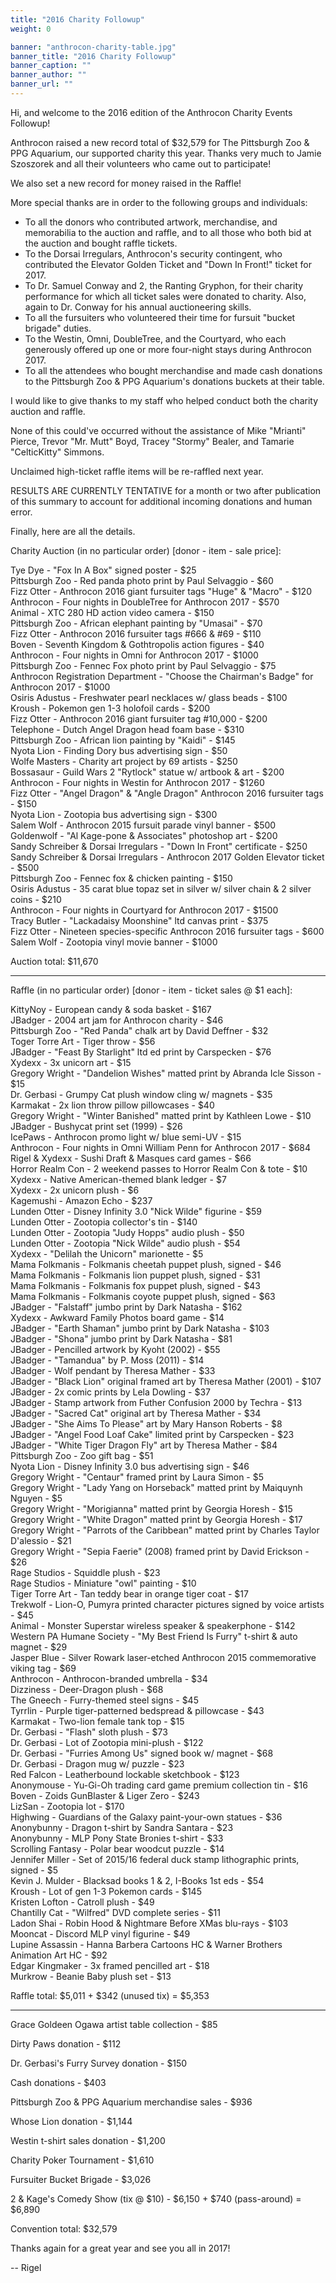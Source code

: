 ```yaml
---
title: "2016 Charity Followup"
weight: 0

banner: "anthrocon-charity-table.jpg"
banner_title: "2016 Charity Followup"
banner_caption: ""
banner_author: ""
banner_url: ""
---
```


Hi, and welcome to the 2016 edition of the Anthrocon Charity Events Followup!

Anthrocon raised a new record total of $32,579 for The Pittsburgh Zoo & PPG Aquarium, our supported charity this year. Thanks very much to Jamie Szoszorek and all their volunteers who came out to participate!

We also set a new record for money raised in the Raffle!

More special thanks are in order to the following groups and individuals:

- To all the donors who contributed artwork, merchandise, and memorabilia to the auction and raffle, and to all those who both bid at the auction and bought raffle tickets.
- To the Dorsai Irregulars, Anthrocon's security contingent, who contributed the Elevator Golden Ticket and "Down In Front!" ticket for 2017.
- To Dr. Samuel Conway and 2, the Ranting Gryphon, for their charity performance for which all ticket sales were donated to charity. Also, again to Dr. Conway for his annual auctioneering skills.
- To all the fursuiters who volunteered their time for fursuit "bucket brigade" duties.
- To the Westin, Omni, DoubleTree, and the Courtyard, who each generously offered up one or more four-night stays during Anthrocon 2017.
- To all the attendees who bought merchandise and made cash donations to the Pittsburgh Zoo & PPG Aquarium's donations buckets at their table.

I would like to give thanks to my staff who helped conduct both the charity auction and raffle.

None of this could've occurred without the assistance of Mike "Mrianti" Pierce, Trevor "Mr. Mutt" Boyd, Tracey "Stormy" Bealer, and Tamarie "CelticKitty" Simmons.

Unclaimed high-ticket raffle items will be re-raffled next year.

RESULTS ARE CURRENTLY TENTATIVE for a month or two after publication of this summary to account for additional incoming donations and human error.

Finally, here are all the details.

Charity Auction (in no particular order) [donor - item - sale price]:

Tye Dye - "Fox In A Box" signed poster - $25<br>
Pittsburgh Zoo - Red panda photo print by Paul Selvaggio - $60<br>
Fizz Otter - Anthrocon 2016 giant fursuiter tags "Huge" & "Macro" - $120<br>
Anthrocon - Four nights in DoubleTree for Anthrocon 2017 - $570<br>
Animal - XTC 280 HD action video camera - $150<br>
Pittsburgh Zoo - African elephant painting by "Umasai" - $70<br>
Fizz Otter - Anthrocon 2016 fursuiter tags #666 & #69 - $110<br>
Boven - Seventh Kingdom & Gothtropolis action figures - $40<br>
Anthrocon - Four nights in Omni for Anthrocon 2017 - $1000<br>
Pittsburgh Zoo - Fennec Fox photo print by Paul Selvaggio - $75<br>
Anthrocon Registration Department - "Choose the Chairman's Badge" for Anthrocon 2017 - $1000<br>
Osiris Adustus - Freshwater pearl necklaces w/ glass beads - $100<br>
Kroush - Pokemon gen 1-3 holofoil cards - $200<br>
Fizz Otter - Anthrocon 2016 giant fursuiter tag #10,000 - $200<br>
Telephone - Dutch Angel Dragon head foam base - $310<br>
Pittsburgh Zoo - African lion painting by "Kaidi" - $145<br>
Nyota Lion - Finding Dory bus advertising sign - $50<br>
Wolfe Masters - Charity art project by 69 artists - $250<br>
Bossasaur - Guild Wars 2 "Rytlock" statue w/ artbook & art - $200<br>
Anthrocon - Four nights in Westin for Anthrocon 2017 - $1260<br>
Fizz Otter - "Angel Dragon" & "Angle Dragon" Anthrocon 2016 fursuiter tags - $150<br>
Nyota Lion - Zootopia bus advertising sign - $300<br>
Salem Wolf - Anthrocon 2015 fursuit parade vinyl banner - $500<br>
Goldenwolf - "Al Kage-pone & Associates" photoshop art - $200<br>
Sandy Schreiber & Dorsai Irregulars - "Down In Front" certificate - $250<br>
Sandy Schreiber & Dorsai Irregulars - Anthrocon 2017 Golden Elevator ticket - $500<br>
Pittsburgh Zoo - Fennec fox & chicken painting - $150<br>
Osiris Adustus - 35 carat blue topaz set in silver w/ silver chain & 2 silver coins - $210<br>
Anthrocon - Four nights in Courtyard for Anthrocon 2017 - $1500<br>
Tracy Butler - "Lackadaisy Moonshine" ltd canvas print - $375<br>
Fizz Otter - Nineteen species-specific Anthrocon 2016 fursuiter tags - $600<br>
Salem Wolf - Zootopia vinyl movie banner - $1000

Auction total: $11,670

***

Raffle (in no particular order) [donor - item - ticket sales @ $1 each]:

KittyNoy - European candy & soda basket - $167<br>
JBadger - 2004 art jam for Anthrocon charity - $46<br>
Pittsburgh Zoo - "Red Panda" chalk art by David Deffner - $32<br>
Toger Torre Art - Tiger throw - $56<br>
JBadger - "Feast By Starlight" ltd ed print by Carspecken - $76<br>
Xydexx - 3x unicorn art - $15<br>
Gregory Wright - "Dandelion Wishes" matted print by Abranda Icle Sisson - $15<br>
Dr. Gerbasi - Grumpy Cat plush window cling w/ magnets - $35<br>
Karmakat - 2x lion throw pillow pillowcases - $40<br>
Gregory Wright - "Winter Banished" matted print by Kathleen Lowe - $10<br>
JBadger - Bushycat print set (1999) - $26<br>
IcePaws - Anthrocon promo light w/ blue semi-UV - $15<br>
Anthrocon - Four nights in Omni William Penn for Anthrocon 2017 - $684<br>
Rigel & Xydexx - Sushi Draft & Masques card games - $66<br>
Horror Realm Con - 2 weekend passes to Horror Realm Con & tote - $10<br>
Xydexx - Native American-themed blank ledger - $7<br>
Xydexx - 2x unicorn plush - $6<br>
Kagemushi - Amazon Echo - $237<br>
Lunden Otter - Disney Infinity 3.0 "Nick Wilde" figurine - $59<br>
Lunden Otter - Zootopia collector's tin - $140<br>
Lunden Otter - Zootopia "Judy Hopps" audio plush - $50<br>
Lunden Otter - Zootopia "Nick Wilde" audio plush - $54<br>
Xydexx - "Delilah the Unicorn" marionette - $5<br>
Mama Folkmanis - Folkmanis cheetah puppet plush, signed - $46<br>
Mama Folkmanis - Folkmanis lion puppet plush, signed - $31<br>
Mama Folkmanis - Folkmanis fox puppet plush, signed - $43<br>
Mama Folkmanis - Folkmanis coyote puppet plush, signed - $63<br>
JBadger - "Falstaff" jumbo print by Dark Natasha - $162<br>
Xydexx - Awkward Family Photos board game - $14<br>
JBadger - "Earth Shaman" jumbo print by Dark Natasha - $103<br>
JBadger - "Shona" jumbo print by Dark Natasha - $81<br>
JBadger - Pencilled artwork by Kyoht (2002) - $55<br>
JBadger - "Tamandua" by P. Moss (2011) - $14<br>
JBadger - Wolf pendant by Theresa Mather - $33<br>
JBadger - "Black Lion" original framed art by Theresa Mather (2001) - $107<br>
JBadger - 2x comic prints by Lela Dowling - $37<br>
JBadger - Stamp artwork from Futher Confusion 2000 by Techra - $13<br>
JBadger - "Sacred Cat" original art by Theresa Mather - $34<br>
JBadger - "She Aims To Please" art by Mary Hanson Roberts - $8<br>
JBadger - "Angel Food Loaf Cake" limited print by Carspecken - $23<br>
JBadger - "White Tiger Dragon Fly" art by Theresa Mather - $84<br>
Pittsburgh Zoo - Zoo gift bag - $51<br>
Nyota Lion - Disney Infinity 3.0 bus advertising sign - $46<br>
Gregory Wright - "Centaur" framed print by Laura Simon - $5<br>
Gregory Wright - "Lady Yang on Horseback" matted print by Maiquynh Nguyen - $5<br>
Gregory Wright - "Morigianna" matted print by Georgia Horesh - $15<br>
Gregory Wright - "White Dragon" matted print by Georgia Horesh - $17<br>
Gregory Wright - "Parrots of the Caribbean" matted print by Charles Taylor D'alessio - $21<br>
Gregory Wright - "Sepia Faerie" (2008) framed print by David Erickson - $26<br>
Rage Studios - Squiddle plush - $23<br>
Rage Studios - Miniature "owl" painting - $10<br>
Tiger Torre Art - Tan teddy bear in orange tiger coat - $17<br>
Trekwolf - Lion-O, Pumyra printed character pictures signed by voice artists - $45<br>
Animal - Monster Superstar wireless speaker & speakerphone - $142<br>
Western PA Humane Society - "My Best Friend Is Furry" t-shirt & auto magnet - $29<br>
Jasper Blue - Silver Rowark laser-etched Anthrocon 2015 commemorative viking tag - $69<br>
Anthrocon - Anthrocon-branded umbrella - $34<br>
Dizziness - Deer-Dragon plush - $68<br>
The Gneech - Furry-themed steel signs - $45<br>
Tyrrlin - Purple tiger-patterned bedspread & pillowcase - $43<br>
Karmakat - Two-lion female tank top - $15<br>
Dr. Gerbasi - "Flash" sloth plush - $73<br>
Dr. Gerbasi - Lot of Zootopia mini-plush - $122<br>
Dr. Gerbasi - "Furries Among Us" signed book w/ magnet - $68<br>
Dr. Gerbasi - Dragon mug w/ puzzle - $23<br>
Red Falcon - Leatherbound lockable sketchbook - $123<br>
Anonymouse - Yu-Gi-Oh trading card game premium collection tin - $16<br>
Boven - Zoids GunBlaster & Liger Zero - $243<br>
LizSan - Zootopia lot - $170<br>
Highwing - Guardians of the Galaxy paint-your-own statues - $36<br>
Anonybunny - Dragon t-shirt by Sandra Santara - $23<br>
Anonybunny - MLP Pony State Bronies t-shirt - $33<br>
Scrolling Fantasy - Polar bear woodcut puzzle - $14<br>
Jennifer Miller - Set of 2015/16 federal duck stamp lithographic prints, signed - $5<br>
Kevin J. Mulder - Blacksad books 1 & 2, I-Books 1st eds - $54<br>
Kroush - Lot of gen 1-3 Pokemon cards - $145<br>
Kristen Lofton - Catroll plush - $49<br>
Chantilly Cat - "Wilfred" DVD complete series - $11<br>
Ladon Shai - Robin Hood & Nightmare Before XMas blu-rays - $103<br>
Mooncat - Discord MLP vinyl figurine - $49<br>
Lupine Assassin - Hanna Barbera Cartoons HC & Warner Brothers Animation Art HC - $92<br>
Edgar Kingmaker - 3x framed pencilled art - $18<br>
Murkrow - Beanie Baby plush set - $13

Raffle total: $5,011 + $342 (unused tix) = $5,353

***

Grace Goldeen Ogawa artist table collection - $85

Dirty Paws donation - $112

Dr. Gerbasi's Furry Survey donation - $150

Cash donations - $403

Pittsburgh Zoo & PPG Aquarium merchandise sales - $936

Whose Lion donation - $1,144

Westin t-shirt sales donation - $1,200

Charity Poker Tournament - $1,610

Fursuiter Bucket Brigade - $3,026

2 & Kage's Comedy Show (tix @ $10) - $6,150 + $740 (pass-around) = $6,890

Convention total: $32,579

Thanks again for a great year and see you all in 2017!

-- Rigel
